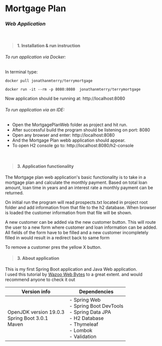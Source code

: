 
# Mortgage Plan

### *Web Application*
<br>


>#### 1. Installation & run instruction


###### To run application via Docker:

In terminal type:

    docker pull jonathanmterry/terrymortgage

    docker run -it --rm -p 8080:8080  jonathanmterry/terrymortgage 

Now application should be running at: http://localhost:8080


###### To run application via an IDE:
- Open the MortgagePlanWeb folder as project and hit run.
- After successful build the program should be listening on port: 8080
- Open any browser and enter: http://localhost:8080 
- And the Mortgage Plan webb application should appear.
- To open H2 console go to: http://localhost:8080/h2-console

<br>

>#### 3. Application functionality


The Mortgage plan web application's basic functionality is to  take in a mortgage plan and calculate
the monthly payment. Based on total loan amount, loan time in years and an interest rate  a monthly  payment can be returned.

On initial run the program will read prospects.txt located in project root folder and add information from that file to the h2 database.
When browser is loaded the customer information from that file will be shown.   

A new customer can be added via the new customer button. This will route the user to a new form where customer and loan information can 
be added. All fields of the form have to be filled and a new customer incompletely filled in would result in a redirect back to same form 

To remove a customer pres the yellow X button.

>#### 3. About application


This is my first Spring Boot application and Java Web application. 
<br>I used this tutorial by [Wazoo Web Bytes](https://www.youtube.com/watch?v=Hvuij8SOW8Q)  to a great extent. and would recommend anyone to check it out

| Version info                                           | Dependencies                                                                                                                     |   
|--------------------------------------------------------|----------------------------------------------------------------------------------------------------------------------------------|
| OpenJDK version 19.0.3<br/>Spring Boot 3.0.1<br/>Maven | - Spring Web<br/> - Spring Boot DevTools<br/> - Spring Data JPA<br/> - H2 Database<br/>- Thymeleaf<br/>- Lombok<br/>- Validation |
